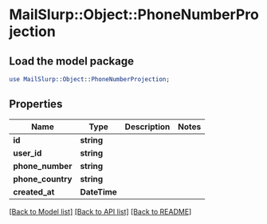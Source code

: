 # MailSlurp::Object::PhoneNumberProjection

## Load the model package
```perl
use MailSlurp::Object::PhoneNumberProjection;
```

## Properties
Name | Type | Description | Notes
------------ | ------------- | ------------- | -------------
**id** | **string** |  | 
**user_id** | **string** |  | 
**phone_number** | **string** |  | 
**phone_country** | **string** |  | 
**created_at** | **DateTime** |  | 

[[Back to Model list]](../README#documentation-for-models) [[Back to API list]](../README#documentation-for-api-endpoints) [[Back to README]](../README)



